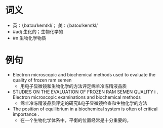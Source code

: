 # 词义
- 英：/ˌbaɪəʊˈkemɪkl/； 美：/ˌbaɪoʊˈkemɪkl/
- #adj 生化的；生物化学的
- #n 生物化学物质
# 例句
- Electron microscopic and biochemical methods used to evaluate the quality of frozen ram semen
	- 用电子显微镜和生物化学的方法评定绵羊冷冻精液品质
- STUDIES ON THE EVALUATION OF FROZEN RAM SEMEN QUALITY ⅰ . Electron microscopic examinations and biochemical methods
	- 绵羊冷冻精液品质评定的研究&电子显微镜检查和生物化学的方法
- The position of equilibrium in a biochemical system is often of critical importance .
	- 在一个生物化学体系中，平衡的位置经常是十分重要的。
